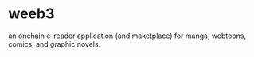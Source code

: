 # weeb3
an onchain e-reader application (and maketplace) for manga, webtoons, comics, and graphic novels. 
